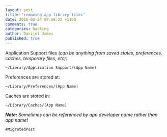 ```yaml
---
layout: post
title: "removing app library files"
date: 2016-02-24 07:58:22 +1100
comments: true
categories: hacking
author: Danijel James
published: true
---
```

Application Support files _(can be anything from saved states, preferences, caches, temporary files, etc)_:

    ~/Library/Application Support/(App Name)

Preferences are stored at:

    ~/Library/Preferences/(App Name)

Caches are stored in:

    ~/Library/Caches/(App Name)

_**Note:** Sometimes can be referenced by app developer name rather than app name!_

`#MigratedPost`
